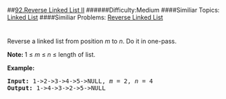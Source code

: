 ##[92.Reverse Linked List II](https://leetcode.com/problems/reverse-linked-list-ii/description/ "92.Reverse Linked List II")
######Difficulty:Medium
####Similiar Topics:
  [Linked List](https://leetcode.com//tag/linked-list)
####Similiar Problems:
  [Reverse Linked List](https://leetcode.com//problems/reverse-linked-list)
<div class="question-description__3U1T" style="padding-top: 10px;"><div><p>Reverse a linked list from position <em>m</em> to <em>n</em>. Do it in one-pass.</p>

<p><strong>Note:&#160;</strong>1 &#8804; <em>m</em> &#8804; <em>n</em> &#8804; length of list.</p>

<p><strong>Example:</strong></p>

<pre><strong>Input:</strong> 1-&gt;2-&gt;3-&gt;4-&gt;5-&gt;NULL, <em>m</em> = 2, <em>n</em> = 4
<strong>Output:</strong> 1-&gt;4-&gt;3-&gt;2-&gt;5-&gt;NULL
</pre>
</div></div><div> </div><div> </div><div> </div><div> </div><div> </div><div> </div><div> </div><div> </div><div> </div><div> </div><div> </div><div> </div><div> </div><div> </div><div> </div><div> </div><div> </div><div> </div><div> </div><div> </div><div> </div><div> </div><div> </div><div> </div><div> </div><div> </div><div> </div><div> </div><div> </div><div> </div><div> </div><div> </div><div> </div><div> </div><div> </div><div> </div><div> </div><div> </div><div> </div><div> </div><div> </div><div> </div><div> </div><div> </div><div> </div><div> </div><div> </div><div> </div><div> </div><div> </div><div> </div><div> </div><div> </div><div> </div><div> </div><div> </div><div> </div><div> </div><div> </div><div> </div><div> </div><div> </div><div> </div><div> </div><div> </div><div> </div><div> </div><div> </div><div> </div><div> </div><div> </div><div> </div><div> </div><div> </div><div> </div><div> </div><div> </div><div> </div><div> </div><div> </div><div> </div><div> </div><div> </div><div> </div><div> </div><div> </div><div> </div><div> </div><div> </div><div> </div><div> </div><div> </div><div> </div><div> </div><div> </div><div> </div><div> </div><div> </div><div> </div><div> </div><div> </div><div> </div><div> </div><div> </div><div> </div><div> </div><div> </div><div> </div><div> </div><div> </div><div> </div><div> </div>